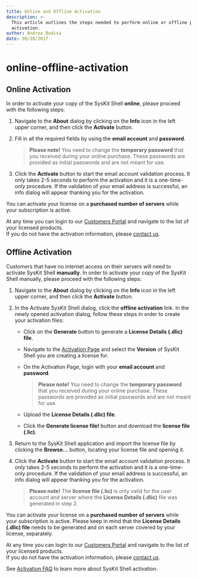 ```yaml
---
title: Online and Offline Activation
description: >-
  This article outlines the steps needed to perform online or offline product
  activation.
author: Andrea Budisa
date: 30/10/2017
---
```


# online-offline-activation

## Online Activation

In order to activate your copy of the SysKit Shell **online**, please proceed with the following steps:

1. Navigate to the **About** dialog by clicking on the **Info** icon in the left upper corner, and then click the **Activate** button.
2. Fill in all the required fields by using the **email account** and **password**.

   > **Please note!** You need to change the **temporary password** that you received during your online purchase. These passwords are provided as initial passwords and are not meant for use.

3. Click the **Activate** button to start the email account validation process. It only takes 2-5 seconds to perform the activation and it is a one-time-only procedure. If the validation of your email address is successful, an info dialog will appear thanking you for the activation.

You can activate your license on a **purchased number of servers** while your subscription is active.

At any time you can login to our [Customers Portal](https://my.syskit.com) and navigate to the list of your licensed products.  
If you do not have the activation information, please [contact us](https://www.syskit.com/company/contact-us).

## Offline Activation

Customers that have no internet access on their servers will need to activate SysKit Shell **manually**. In order to activate your copy of the SysKit Shell manually, please proceed with the following steps:

1. Navigate to the **About** dialog by clicking on the **Info** icon in the left upper corner, and then click the **Activate** button.
2. In the Activate SysKit Shell dialog, click the **offline activation** link. In the newly opened activation dialog, follow these steps in order to create your activation files:
   * Click on the **Generate** button to generate a **License Details \(.dlic\) file**.
   * Navigate to the [Activation Page](https://my.syskit.com/activation/?P=Shell) and select the **Version** of SysKit Shell you are creating a license for.
   * On the Activation Page, login with your **email account** and **password**.

     > **Please note!** You need to change the **temporary password** that you received during your online purchase. These passwords are provided as initial passwords and are not meant for use.

   * Upload the **License Details \(.dlic\) file**.
   * Click the **Generate license file!** button and download the **license file \(.lic\)**.
3. Return to the SysKit Shell application and import the license file by clicking the **Browse...** button, locating your license file and opening it.
4. Click the **Activate** button to start the email account validation process. It only takes 2-5 seconds to perform the activation and it is a one-time-only procedure. If the validation of your email address is successful, an info dialog will appear thanking you for the activation.

   > **Please note!** The **license file \(.lic\)** is only valid for the user account and server where the **License Details \(.dlic\)** file was generated in step 2.

You can activate your license on a **purchased number of servers** while your subscription is active. Please keep in mind that the **License Details \(.dlic\) file** needs to be generated and on each server covered by your license, separately.

At any time you can login to our [Customers Portal](https://my.syskit.com) and navigate to the list of your licensed products.  
If you do not have the activation information, please [contact us](https://www.syskit.com/company/contact-us).

See [Activation FAQ](activation-faq.md) to learn more about SysKit Shell activation.

